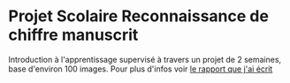 # Projet Scolaire Reconnaissance de chiffre manuscrit

Introduction à l'apprentissage supervisé à travers un projet de 2 semaines, base d'environ 100 images. Pour plus d'infos voir [le rapport que j'ai écrit](Rapport_analyse_image_LASSERRE_Joris.pdf)
